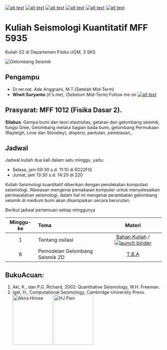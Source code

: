 [![alt text][1.1]][1]
[![alt text][2.1]][2]
[![alt text][3.1]][3]
[![alt text][4.1]][4]
[![alt text][5.1]][5]
[![alt text][6.1]][6]

[1.1]: http://i.imgur.com/tXSoThF.png (twitter icon with padding)
[2.1]: http://i.imgur.com/P3YfQoD.png (facebook icon with padding)
[3.1]: http://i.imgur.com/yCsTjba.png (google plus icon with padding)
[4.1]: http://i.imgur.com/YckIOms.png (tumblr icon with padding)
[5.1]: http://i.imgur.com/1AGmwO3.png (dribbble icon with padding)
[6.1]: http://i.imgur.com/0o48UoR.png (github icon with padding)


# Kuliah Seismologi Kuantitatif MFF 5935
Kuliah S2 di Departemen Fisika UGM, 3 SKS

![Gelombang Seismik](http://www.indiana.edu/~geol105/images/gaia_chapter_3/seismicwaves.gif)

## Pengampu
- Dr.rer.nat. Ade Anggraini, M.T.(Setelah Mid-Term)
- **Wiwit Suryanto** (it's me), (Sebelum Mid-Term)
Follow me on [![alt text][1.1]][1]

## Prasyarat: MFF 1012 (Fisika Dasar 2).
**Silabus**: Gempa bumi dan teori elastisitas, getaran dan gelombang seismik, fungsi Gree, Gelombang melalui bagian bada bumi, gelombang Permukaan (Rayleigh, Love dan Stoneley), dispersi, pantulan, pembiasan,.

## Jadwal

Jadwal kuliah dua kali dalam satu minggu, yaitu:
- Selasa, jam 09:30 s.d. 11:10 di R222FIS
- Jumat, jam 13:30 s.d. 14:20 di 220

Kuliah Seismologi kuantitatif diberikan dengan pendekatan komputasi seismologi. Wawasan mengenai pemakaian komputer untuk menyelesaikan permasalahan seismologi, dalam hal ini mengenai perambatan gelombang seismik di medium bumi akan disampaikan secara berurutan.

Berikut jadwal pertemuan setiap minggunya

| Minggu-ke | Tema                                 | Materi |
|:------:|:-------------------------------------|:-------:|
| 1     | Tentang osilasi | [Bahan Kuliah](http://nbviewer.ipython.org/github/maswiet/Kuliah_Gelombang/Minggu_1_Osilasi.ipynb) / [![launch binder](https://mybinder.org/badge.svg)](https://mybinder.org/v2/gh/#) |
| 6     | Pemodelan Gelombang Seismik 2D | [T.B.A](#) |




## BukuAcuan:
1. Aki, K., dan P.G. Richard, 2002: Quantitative Seismology, W.H. Freeman.
2. Igel, H., Computational Seismology, Cambridge University Press.
<img src="http://t3.gstatic.com/images?q=tbn:ANd9GcSFbkDFo0_fFu9L2fIyD9KhRAAEJ0-x4KWZOgSl2leCGkdwYqV7" width=128px height=161px alt='Akira Hirose'> <img src="http://t2.gstatic.com/images?q=tbn:ANd9GcQiGb3uvXOECRVEuEiydDC09oxjIL41vW36TOt0LDxvbKbAZr_q" width=128px height=161px alt='HJ Pain'>


 [1]: http://www.twitter.com/maswiet
 [2]: http://www.facebook.com/mas.wiet.52
 [3]: https://plus.google.com/#
 [4]: http://#
 [5]: http://dribbble.com/#
 [6]: http://www.github.com/maswiet
